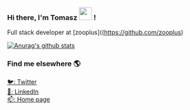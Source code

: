 ### Hi there, I'm Tomasz <img src="https://media.giphy.com/media/hvRJCLFzcasrR4ia7z/giphy.gif" width="30px"> !

Full stack developer at [zooplus]((https://github.com/zooplus)

[![Anurag's github stats](https://github-readme-stats.vercel.app/api?username=tomekz&count_private=true&show_icons=true&theme=react)](https://github.com/tomekz)

### Find me elsewhere 🌎

[🐦: Twitter](https://twitter.com/tomek_zadrozny) <br>
[💼: LinkedIn](https://www.linkedin.com/in/tzadrozny/) <br>
[📫: Home page](https://tomekz.dev)

